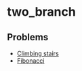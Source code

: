 # two_branch

## Problems

- [Climbing stairs](./001_climbing_stairs)
- [Fibonacci](./002_fibonacci)
